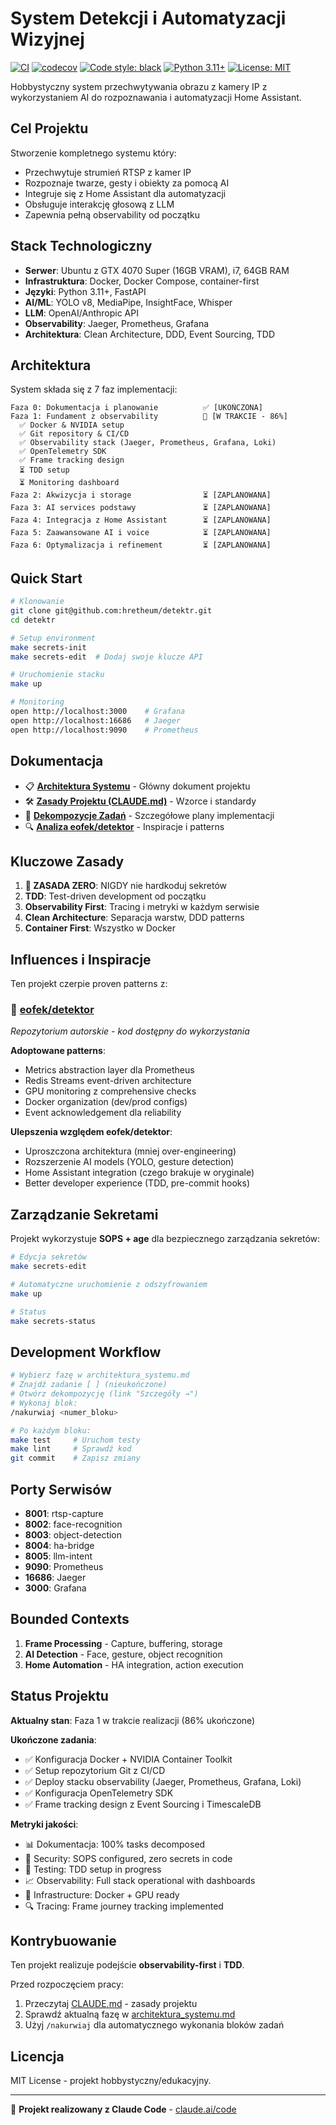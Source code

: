 # System Detekcji i Automatyzacji Wizyjnej

[![CI](https://github.com/hretheum/detektr/actions/workflows/ci.yml/badge.svg)](https://github.com/hretheum/detektr/actions/workflows/ci.yml)
[![codecov](https://codecov.io/gh/hretheum/detektr/branch/main/graph/badge.svg)](https://codecov.io/gh/hretheum/detektr)
[![Code style: black](https://img.shields.io/badge/code%20style-black-000000.svg)](https://github.com/psf/black)
[![Python 3.11+](https://img.shields.io/badge/python-3.11+-blue.svg)](https://www.python.org/downloads/)
[![License: MIT](https://img.shields.io/badge/License-MIT-yellow.svg)](https://opensource.org/licenses/MIT)

Hobbystyczny system przechwytywania obrazu z kamery IP z wykorzystaniem AI do rozpoznawania i automatyzacji Home Assistant.

## Cel Projektu

Stworzenie kompletnego systemu który:

- Przechwytuje strumień RTSP z kamer IP
- Rozpoznaje twarze, gesty i obiekty za pomocą AI
- Integruje się z Home Assistant dla automatyzacji
- Obsługuje interakcję głosową z LLM
- Zapewnia pełną observability od początku

## Stack Technologiczny

- **Serwer**: Ubuntu z GTX 4070 Super (16GB VRAM), i7, 64GB RAM
- **Infrastruktura**: Docker, Docker Compose, container-first
- **Języki**: Python 3.11+, FastAPI
- **AI/ML**: YOLO v8, MediaPipe, InsightFace, Whisper
- **LLM**: OpenAI/Anthropic API
- **Observability**: Jaeger, Prometheus, Grafana
- **Architektura**: Clean Architecture, DDD, Event Sourcing, TDD

## Architektura

System składa się z 7 faz implementacji:

```
Faza 0: Dokumentacja i planowanie          ✅ [UKOŃCZONA]
Faza 1: Fundament z observability          🚧 [W TRAKCIE - 86%]
  ✅ Docker & NVIDIA setup
  ✅ Git repository & CI/CD
  ✅ Observability stack (Jaeger, Prometheus, Grafana, Loki)
  ✅ OpenTelemetry SDK
  ✅ Frame tracking design
  ⏳ TDD setup
  ⏳ Monitoring dashboard
Faza 2: Akwizycja i storage                ⏳ [ZAPLANOWANA]
Faza 3: AI services podstawy               ⏳ [ZAPLANOWANA]
Faza 4: Integracja z Home Assistant        ⏳ [ZAPLANOWANA]
Faza 5: Zaawansowane AI i voice            ⏳ [ZAPLANOWANA]
Faza 6: Optymalizacja i refinement         ⏳ [ZAPLANOWANA]
```

## Quick Start

```bash
# Klonowanie
git clone git@github.com:hretheum/detektr.git
cd detektr

# Setup environment
make secrets-init
make secrets-edit  # Dodaj swoje klucze API

# Uruchomienie stacku
make up

# Monitoring
open http://localhost:3000    # Grafana
open http://localhost:16686   # Jaeger
open http://localhost:9090    # Prometheus
```

## Dokumentacja

- 📋 **[Architektura Systemu](./architektura_systemu.md)** - Główny dokument projektu
- 🛠️ **[Zasady Projektu (CLAUDE.md)](./CLAUDE.md)** - Wzorce i standardy
- 📁 **[Dekompozycje Zadań](./docs/)** - Szczegółowe plany implementacji
- 🔍 **[Analiza eofek/detektor](./docs/analysis/eofek-detektor-analysis.md)** - Inspiracje i patterns

## Kluczowe Zasady

1. **🚨 ZASADA ZERO**: NIGDY nie hardkoduj sekretów
2. **TDD**: Test-driven development od początku
3. **Observability First**: Tracing i metryki w każdym serwisie
4. **Clean Architecture**: Separacja warstw, DDD patterns
5. **Container First**: Wszystko w Docker

## Influences i Inspiracje

Ten projekt czerpie proven patterns z:

### 🎯 [eofek/detektor](https://github.com/eofek/detektor)

*Repozytorium autorskie - kod dostępny do wykorzystania*

**Adoptowane patterns**:

- Metrics abstraction layer dla Prometheus
- Redis Streams event-driven architecture
- GPU monitoring z comprehensive checks
- Docker organization (dev/prod configs)
- Event acknowledgement dla reliability

**Ulepszenia względem eofek/detektor**:

- Uproszczona architektura (mniej over-engineering)
- Rozszerzenie AI models (YOLO, gesture detection)
- Home Assistant integration (czego brakuje w oryginale)
- Better developer experience (TDD, pre-commit hooks)

## Zarządzanie Sekretami

Projekt wykorzystuje **SOPS + age** dla bezpiecznego zarządzania sekretów:

```bash
# Edycja sekretów
make secrets-edit

# Automatyczne uruchomienie z odszyfrowaniem
make up

# Status
make secrets-status
```

## Development Workflow

```bash
# Wybierz fazę w architektura_systemu.md
# Znajdź zadanie [ ] (nieukończone)
# Otwórz dekompozycję (link "Szczegóły →")
# Wykonaj blok:
/nakurwiaj <numer_bloku>

# Po każdym bloku:
make test     # Uruchom testy
make lint     # Sprawdź kod
git commit    # Zapisz zmiany
```

## Porty Serwisów

- **8001**: rtsp-capture
- **8002**: face-recognition
- **8003**: object-detection
- **8004**: ha-bridge
- **8005**: llm-intent
- **9090**: Prometheus
- **16686**: Jaeger
- **3000**: Grafana

## Bounded Contexts

1. **Frame Processing** - Capture, buffering, storage
2. **AI Detection** - Face, gesture, object recognition
3. **Home Automation** - HA integration, action execution

## Status Projektu

**Aktualny stan**: Faza 1 w trakcie realizacji (86% ukończone)

**Ukończone zadania**:
- ✅ Konfiguracja Docker + NVIDIA Container Toolkit
- ✅ Setup repozytorium Git z CI/CD
- ✅ Deploy stacku observability (Jaeger, Prometheus, Grafana, Loki)
- ✅ Konfiguracja OpenTelemetry SDK
- ✅ Frame tracking design z Event Sourcing i TimescaleDB

**Metryki jakości**:
- 📊 Dokumentacja: 100% tasks decomposed
- 🔐 Security: SOPS configured, zero secrets in code
- 🧪 Testing: TDD setup in progress
- 📈 Observability: Full stack operational with dashboards
- 🐳 Infrastructure: Docker + GPU ready
- 🔍 Tracing: Frame journey tracking implemented

## Kontrybuowanie

Ten projekt realizuje podejście **observability-first** i **TDD**.

Przed rozpoczęciem pracy:

1. Przeczytaj [CLAUDE.md](./CLAUDE.md) - zasady projektu
2. Sprawdź aktualną fazę w [architektura_systemu.md](./architektura_systemu.md)
3. Użyj `/nakurwiaj` dla automatycznego wykonania bloków zadań

## Licencja

MIT License - projekt hobbystyczny/edukacyjny.

---

🤖 **Projekt realizowany z Claude Code** - [claude.ai/code](https://claude.ai/code)
